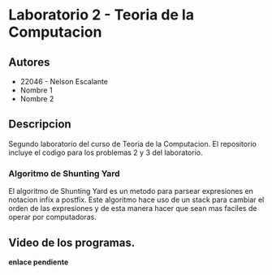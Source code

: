 # Laboratorio 2 - Teoria de la Computacion

## Autores
- 22046 - Nelson Escalante
- Nombre 1
- Nombre 2

## Descripcion
Segundo laboratorio del curso de Teoria de la Computacion. 
El repositorio incluye el codigo para los problemas 2 y 3 del laboratorio.

### Algoritmo de Shunting Yard
El algoritmo de Shunting Yard es un metodo para parsear expresiones en notacion infix a postfix. Este algoritmo hace uso de un stack para cambiar el orden de las expresiones y de esta manera hacer que sean mas faciles de operar por computadoras.

## Video de los programas.
__enlace pendiente__
